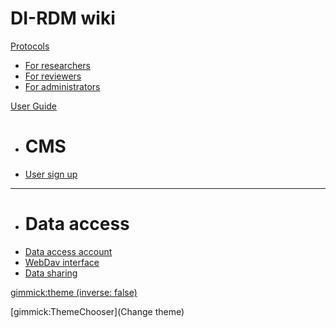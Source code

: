 # DI-RDM wiki

[Protocols]()

  * [For researchers](protocols/researcher.md) 
  * [For reviewers](protocols/reviewer.md) 
  * [For administrators](protocols/administrator.md) 

[User Guide]()

  * # CMS 
  * [User sign up](guides/user_signup.md)
  - - - -
  * # Data access 
  * [Data access account](guides/data_access_account.md)
  * [WebDav interface](guides/webdav.md)
  * [Data sharing](guides/sharing.md)

[gimmick:theme (inverse: false)](simplex)

[gimmick:ThemeChooser](Change theme)
